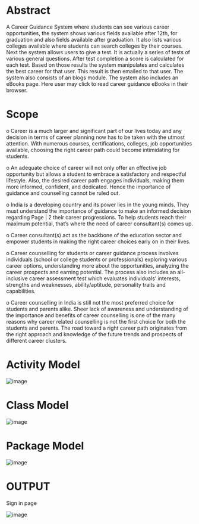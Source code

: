 # Abstract
A Career Guidance System where students can see various career opportunities, the system shows various fields available after 12th, for graduation and also fields available after graduation. It also lists various colleges available where students can search colleges by their courses. Next the system allows users to give a test. It is actually a series of tests of various general questions. After test completion a score is calculated for each test. Based on those results the system manipulates and calculates the best career for that user. This result is then emailed to that user. The system also consists of an blogs module. The system also includes an eBooks page. Here user may click to read career guidance eBooks in their browser.

# Scope
o Career is a much larger and significant part of our lives today and any decision in terms of career planning now has to be taken with the utmost attention. With numerous courses, certifications, colleges, job opportunities available, choosing the right career path could become intimidating for students.

o An adequate choice of career will not only offer an effective job opportunity but allows a student to embrace a satisfactory and respectful lifestyle. Also, the desired career path engages individuals, making them more informed, confident, and dedicated. Hence the importance of guidance and counselling cannot be ruled out.

o India is a developing country and its power lies in the young minds. They must understand the importance of guidance to make an informed decision regarding Page | 2 their career progressions. To help students reach their maximum potential, that’s where the need of career consultant(s) comes up.

o Career consultant(s) act as the backbone of the education sector and empower students in making the right career choices early on in their lives.

o Career counselling for students or career guidance process involves individuals (school or college students or professionals) exploring various career options, understanding more about the opportunities, analyzing the career prospects and earning potential. The process also includes an all-inclusive career assessment test which evaluates individuals’ interests, strengths and weaknesses, ability/aptitude, personality traits and capabilities.

o Career counselling in India is still not the most preferred choice for students and parents alike. Sheer lack of awareness and understanding of the importance and benefits of career counselling is one of the many reasons why career related counselling is not the first choice for both the students and parents. The road toward a right career path originates from the right approach and knowledge of the future trends and prospects of different career clusters.

# Activity Model
![image](https://github.com/KasiR07/Career-Guidance-System/assets/108777263/0953f625-5b8e-4cd6-8ee4-dafc740a14c3)

# Class Model
![image](https://github.com/KasiR07/Career-Guidance-System/assets/108777263/da50e90d-5799-4267-84da-f45b5abf6c6c)

# Package Model
![image](https://github.com/KasiR07/Career-Guidance-System/assets/108777263/6074fc6c-3e53-4863-9534-c81dcd884664)

# OUTPUT

Sign in page

![image](https://github.com/KasiR07/Career-Guidance-System/assets/108777263/94c038bb-c35f-47b1-b7d6-b25e66758267)




